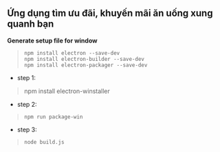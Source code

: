 **Ứng dụng tìm ưu đãi, khuyến mãi ăn uống xung quanh bạn**
----------

**Generate setup file for window**

>     npm install electron --save-dev
>     npm install electron-builder --save-dev
>     npm install electron-packager --save-dev

- step 1:


> npm install electron-winstaller

- step 2:

>     npm run package-win

- step 3:

>     node build.js